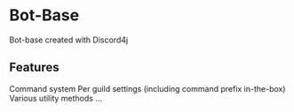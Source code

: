# Bot-Base
Bot-base created with Discord4j

## Features
Command system
Per guild settings (including command prefix in-the-box)
Various utility methods
...